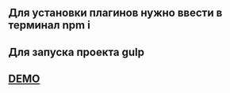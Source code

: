 ## Для установки плагинов нужно ввести в терминал npm i
## Для запуска проекта gulp
## [DEMO](https://vveksler.github.io/full-menu-demo/)
